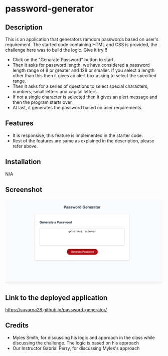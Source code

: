# password-generator

## Description 

This is an application that generators ramdom passwords based on user's requirement. The started code containing HTML and CSS is provided, the challenge here was to build the logic. Give it try !!

* Click on the "Genarate Password" button to start.
* Then it asks for password length, we have considered a password length range of 8 or greater and 128 or smaller. If you select a length other than this then it gives an alert box asking to select the specified range. 
* Then it asks for a series of questions to select special characters, numbers, small letters and capital letters. 
* If not a single character is selected then it gives an alert message and then the program starts over.
* At last, it generates the password based on user requirements.

## Features

* It is responsive, this feature is implemented in the starter code. 
* Rest of the features are same as explained in the description, please refer above.

## Installation

N/A

## Screenshot

![Main Webpage](./screenshot/screenshot.png)

## Link to the deployed application

https://suvarna28.github.io/password-generator/

## Credits

* Myles Smith, for discussing his logic and approach in the class while discussing the challenge. The logic is based on his approach
* Our Instructor Gabrial Perry, for discussing Myles's approach

